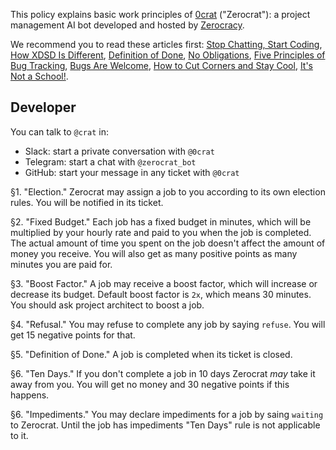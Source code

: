 This policy explains basic work principles of
[0crat](http://www.0crat.com) ("Zerocrat"):
a project management AI bot developed
and hosted by [Zerocracy](http://www.zerocracy.com).

We recommend you to read these articles first:
[Stop Chatting, Start Coding](http://www.yegor256.com/2014/10/07/stop-chatting-start-coding.html),
[How XDSD Is Different](http://www.yegor256.com/2014/04/17/how-xdsd-is-different.html),
[Definition of Done](http://www.yegor256.com/2014/04/15/definition-of-done.html),
[No Obligations](http://www.yegor256.com/2014/04/13/no-obligations-principle.html),
[Five Principles of Bug Tracking](http://www.yegor256.com/2014/11/24/principles-of-bug-tracking.html),
[Bugs Are Welcome](http://www.yegor256.com/2014/04/13/bugs-are-welcome.html),
[How to Cut Corners and Stay Cool](http://www.yegor256.com/2015/01/15/how-to-cut-corners.html),
[It's Not a School!](http://www.yegor256.com/2015/02/16/it-is-not-a-school.html).

## Developer

You can talk to `@crat` in:

  * Slack: start a private conversation with `@0crat`
  * Telegram: start a chat with `@zerocrat_bot`
  * GitHub: start your message in any ticket with `@0crat`

§1.
"Election."
Zerocrat may assign a job to you according to its own election rules.
You will be notified in its ticket.

§2.
"Fixed Budget."
Each job has a fixed budget in minutes,
which will be multiplied by your hourly rate and paid to you
when the job is completed. The actual amount of time you spent
on the job doesn't affect the amount of money you receive. You will
also get as many positive points as many minutes you are paid for.

§3.
"Boost Factor."
A job may receive a boost factor, which will increase or decrease
its budget. Default boost factor is `2x`, which means 30 minutes.
You should ask project architect to boost a job.

§4.
"Refusal."
You may refuse to complete any job by saying `refuse`.
You will get 15 negative points for that.

§5.
"Definition of Done."
A job is completed when its ticket is closed.

§6.
"Ten Days."
If you don't complete a job in 10 days Zerocrat _may_ take it away from you.
You will get no money and 30 negative points if this happens.

§6.
"Impediments."
You may declare impediments for a job by saing `waiting` to Zerocrat.
Until the job has impediments "Ten Days" rule is not applicable to it.
